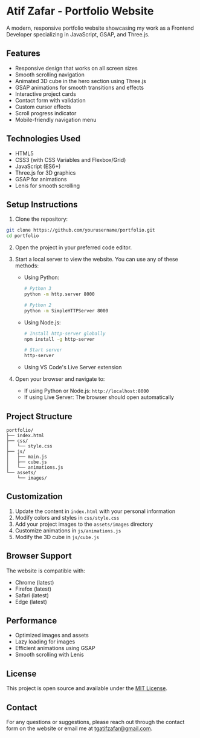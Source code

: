 # Atif Zafar - Portfolio Website

A modern, responsive portfolio website showcasing my work as a Frontend Developer specializing in JavaScript, GSAP, and Three.js.

## Features

- Responsive design that works on all screen sizes
- Smooth scrolling navigation
- Animated 3D cube in the hero section using Three.js
- GSAP animations for smooth transitions and effects
- Interactive project cards
- Contact form with validation
- Custom cursor effects
- Scroll progress indicator
- Mobile-friendly navigation menu

## Technologies Used

- HTML5
- CSS3 (with CSS Variables and Flexbox/Grid)
- JavaScript (ES6+)
- Three.js for 3D graphics
- GSAP for animations
- Lenis for smooth scrolling

## Setup Instructions

1. Clone the repository:
```bash
git clone https://github.com/yourusername/portfolio.git
cd portfolio
```

2. Open the project in your preferred code editor.

3. Start a local server to view the website. You can use any of these methods:

   - Using Python:
     ```bash
     # Python 3
     python -m http.server 8000
     
     # Python 2
     python -m SimpleHTTPServer 8000
     ```

   - Using Node.js:
     ```bash
     # Install http-server globally
     npm install -g http-server
     
     # Start server
     http-server
     ```

   - Using VS Code's Live Server extension

4. Open your browser and navigate to:
   - If using Python or Node.js: `http://localhost:8000`
   - If using Live Server: The browser should open automatically

## Project Structure

```
portfolio/
├── index.html
├── css/
│   └── style.css
├── js/
│   ├── main.js
│   ├── cube.js
│   └── animations.js
└── assets/
    └── images/
```

## Customization

1. Update the content in `index.html` with your personal information
2. Modify colors and styles in `css/style.css`
3. Add your project images to the `assets/images` directory
4. Customize animations in `js/animations.js`
5. Modify the 3D cube in `js/cube.js`

## Browser Support

The website is compatible with:
- Chrome (latest)
- Firefox (latest)
- Safari (latest)
- Edge (latest)

## Performance

- Optimized images and assets
- Lazy loading for images
- Efficient animations using GSAP
- Smooth scrolling with Lenis

## License

This project is open source and available under the [MIT License](LICENSE).

## Contact

For any questions or suggestions, please reach out through the contact form on the website or email me at tgatifzafar@gmail.com.